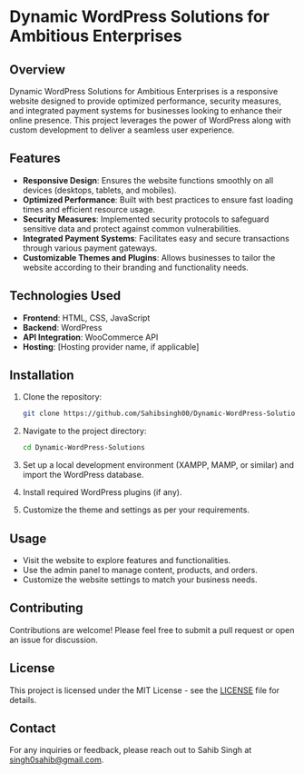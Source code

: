 # Dynamic WordPress Solutions for Ambitious Enterprises

## Overview

Dynamic WordPress Solutions for Ambitious Enterprises is a responsive website designed to provide optimized performance, security measures, and integrated payment systems for businesses looking to enhance their online presence. This project leverages the power of WordPress along with custom development to deliver a seamless user experience.

## Features

- **Responsive Design**: Ensures the website functions smoothly on all devices (desktops, tablets, and mobiles).
- **Optimized Performance**: Built with best practices to ensure fast loading times and efficient resource usage.
- **Security Measures**: Implemented security protocols to safeguard sensitive data and protect against common vulnerabilities.
- **Integrated Payment Systems**: Facilitates easy and secure transactions through various payment gateways.
- **Customizable Themes and Plugins**: Allows businesses to tailor the website according to their branding and functionality needs.

## Technologies Used

- **Frontend**: HTML, CSS, JavaScript
- **Backend**: WordPress
- **API Integration**: WooCommerce API
- **Hosting**: [Hosting provider name, if applicable]

## Installation

1. Clone the repository:
   ```bash
   git clone https://github.com/Sahibsingh00/Dynamic-WordPress-Solutions.git
   ```

2. Navigate to the project directory:
   ```bash
   cd Dynamic-WordPress-Solutions
   ```

3. Set up a local development environment (XAMPP, MAMP, or similar) and import the WordPress database.

4. Install required WordPress plugins (if any).

5. Customize the theme and settings as per your requirements.

## Usage

- Visit the website to explore features and functionalities.
- Use the admin panel to manage content, products, and orders.
- Customize the website settings to match your business needs.

## Contributing

Contributions are welcome! Please feel free to submit a pull request or open an issue for discussion.

## License

This project is licensed under the MIT License - see the [LICENSE](LICENSE) file for details.

## Contact

For any inquiries or feedback, please reach out to Sahib Singh at singh0sahib@gmail.com.